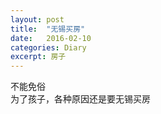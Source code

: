 ```yaml
---
layout: post
title:  "无锡买房"
date:   2016-02-10
categories: Diary
excerpt: 房子
---
```

不能免俗
<br>
为了孩子，各种原因还是要无锡买房

